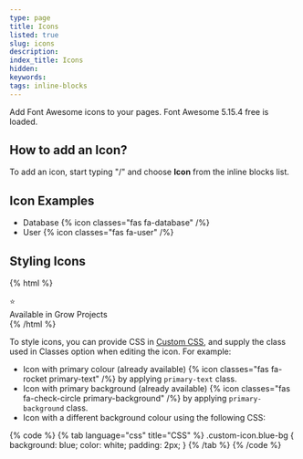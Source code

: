 ```yaml
---
type: page
title: Icons
listed: true
slug: icons
description: 
index_title: Icons
hidden: 
keywords: 
tags: inline-blocks
---
```


Add Font Awesome icons to your pages. Font Awesome 5.15.4 free is loaded.

## How to add an Icon?

To add an icon, start typing "/" and choose **Icon** from the inline blocks list.

## Icon Examples

- Database {% icon classes="fas fa-database" /%}
- User {% icon classes="fas fa-user" /%}

## Styling Icons

{% html %}
<div class="grow-border text-left">
<div class="grow-star">⭐</div>
    Available in Grow Projects
</div>
{% /html %}

To style icons, you can provide CSS in [Custom CSS](/support-center/custom-css), and supply the class used in Classes option when editing the icon. For example:

- Icon with primary colour (already available) {% icon classes="fas fa-rocket primary-text" /%} by applying `primary-text` class.
- Icon with primary background (already available) {% icon classes="fas fa-check-circle primary-background" /%} by applying `primary-background` class.
- Icon with a different background colour using the following CSS:

{% code %}
{% tab language="css" title="CSS" %}
.custom-icon.blue-bg {
  background: blue;
  color: white;
  padding: 2px;
}
{% /tab %}
{% /code %}